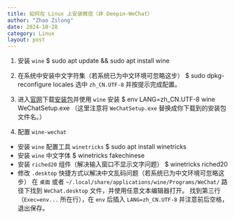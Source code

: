 ```yaml
---
title: 如何在 Linux 上安装微信（非 Deepin-WeChat） 
author: "Zhao Zilong"
date: 2024-10-28
category: Linux
layout: post
---
```


1. 安装 `wine`
   $ sudo apt update && sudo apt install wine

   

2. 在系统中安装中文字符集（若系统已为中文环境可忽略这步）
   $ sudo dpkg-reconfigure locales
   选中 `zh_CN.UTF-8` 并按提示完成配置。

   

3. 进入[官网](http://link.zhihu.com/?target=https%3A//windows.weixin.qq.com/)下载[安装包](http://link.zhihu.com/?target=https%3A//dldir1.qq.com/weixin/Windows/WeChatSetup.exe)并使用 `wine` 安装
   $ env LANG=zh_CN.UTF-8 wine WeChatSetup.exe
   （这里注意将 `WeChatSetup.exe` 替换成你下载到的安装包文件名。）

   

4. 配置 `wine-wechat`

  - 安装 `wine` 配置工具 `winetricks`
    $ sudo apt install winetricks
  - 安装 `wine` 中文字体
    $ winetricks fakechinese
  - 安装 `riched20` 组件（解决输入窗口不显示文字问题）
    $ winetricks riched20
  - 修改 `.desktop` 快捷方式以解决中文乱码问题（若系统已为中文环境可忽略这步）
    在 `桌面` 或者 `~/.local/share/applications/wine/Programs/WeChat/` 路径下找到 `WeChat.desktop` 文件，并使用任意文本编辑器打开。
    找到第三行（`Exec=env...` 所在行），在 `env` 后插入 `LANG=zh_CN.UTF-8` 并注意前后空格，退出保存。

